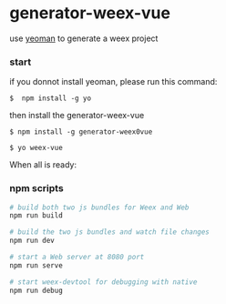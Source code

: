 # generator-weex-vue
use [yeoman](http://yeoman.io/generators/) to generate a weex project

### start
if you donnot install yeoman, please run this command:

```
$  npm install -g yo
```
then install the generator-weex-vue
```
$ npm install -g generator-weex0vue
```

```
$ yo weex-vue
```
When all is ready:

### npm scripts

```bash
# build both two js bundles for Weex and Web
npm run build

# build the two js bundles and watch file changes
npm run dev

# start a Web server at 8080 port
npm run serve

# start weex-devtool for debugging with native
npm run debug
```

